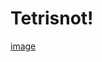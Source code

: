# Tetrisnot!
[image](https://user-images.githubusercontent.com/30808373/181067148-5ee77424-9f5d-42d2-b609-f639e9669ebb.png)
